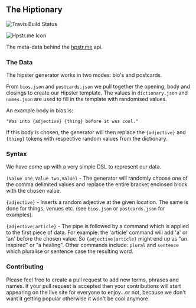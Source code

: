 ## The Hiptionary
![Travis Build Status](https://travis-ci.org/HatchApps/hiptionary.svg?branch=master)

![Hpstr.me Icon](https://hpstr.me/img/hpstrme-logo.svg)

The meta-data behind the [hpstr.me](https://hpstr.me) api.

### The Data

The hipster generator works in two modes: bio's and postcards.

From `bios.json` and `postcards.json` we pull together the opening, body and closings to create our Hipster template. The values in `dictionary.json` and `names.json` are used to fill in the template with randomised values.

An example body in bios is:

    "Was into {adjective} {thing} before it was cool."

If this body is chosen, the generator will then replace the `{adjective}` and `{thing}` tokens with respective random values from the dictionary.

### Syntax

We have come up with a very simple DSL to represent our data.

`(Value one,Value two,Value)` - The generator will randomly choose one of the comma delimited values and replace the entire bracket enclosed block with the chosen value.

`{adjective}` - Inserts a random adjective at the given location. The same is done for things, venues etc. (see `bios.json` or `postcards.json` for examples).

`{adjective|article}` - The pipe is followed by a command which is applied to the first piece of data. For example: the 'article' command will add 'a' or 'an' before the chosen value. So `{adjective|article}` might end up as "an inspired" or "a healing". Other commands include: `plural` and `sentence` which pluralise or sentence case the resulting word.

### Contributing

Please feel free to create a pull request to add new terms, phrases and names. If your pull request is accepted then your contributions will start appearing on the live site for everyone to enjoy...or not, because we don't want it getting popular otherwise it won't be cool anymore.